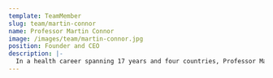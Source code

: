 ```yaml
---
template: TeamMember
slug: team/martin-connor
name: Professor Martin Connor
image: /images/team/martin-connor.jpg
position: Founder and CEO
description: |-
  In a health career spanning 17 years and four countries, Professor Martin Connor has successfully delivered large-scale national and regional programs focused on hospital performance. He has held a number of senior academic, executive and strategic management positions in the United Kingdom, Republic of Ireland, United States and Australia, and developed a reputation as a thought-leader in healthcare innovation, having been published in the British Medical Journal and Social Science and Medicine. Martin designed and led the implementation of Queensland Health’s MIS, a precursor to SystemView, across more than 50 hospitals. He previously acted as special advisor to the Republic of Ireland government during the GFC from 2011–13 and held a fellowship at Stanford University as a Commonwealth Fund Harkness Fellow in International Health Policy and Practice.
---
```

